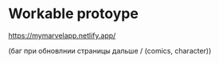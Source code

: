 # Workable protoype

https://mymarvelapp.netlify.app/

(баг при обновлнии страницы дальше / (comics, character))
